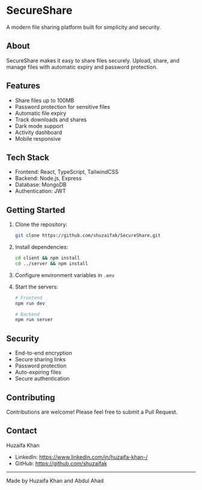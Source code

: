 # SecureShare

A modern file sharing platform built for simplicity and security.

## About

SecureShare makes it easy to share files securely. Upload, share, and manage files with automatic expiry and password protection.

## Features

- Share files up to 100MB
- Password protection for sensitive files
- Automatic file expiry
- Track downloads and shares
- Dark mode support
- Activity dashboard
- Mobile responsive

## Tech Stack

- Frontend: React, TypeScript, TailwindCSS
- Backend: Node.js, Express
- Database: MongoDB
- Authentication: JWT

## Getting Started

1. Clone the repository:
   ```bash
   git clone https://github.com/shuzaifak/SecureShare.git
   ```

2. Install dependencies:
   ```bash
   cd client && npm install
   cd ../server && npm install
   ```

3. Configure environment variables in `.env`

4. Start the servers:
   ```bash
   # Frontend
   npm run dev

   # Backend
   npm run server
   ```

## Security

- End-to-end encryption
- Secure sharing links
- Password protection
- Auto-expiring files
- Secure authentication

## Contributing

Contributions are welcome! Please feel free to submit a Pull Request.

## Contact

Huzaifa Khan
- LinkedIn: https://www.linkedin.com/in/huzaifa-khan-/
- GitHub: https://github.com/shuzaifak

---
Made by Huzaifa Khan and Abdul Ahad
